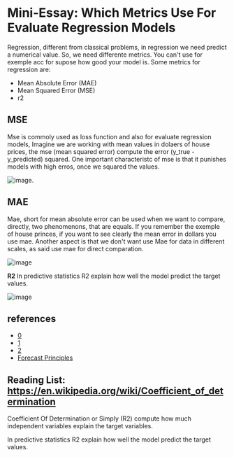 # Mini-Essay: Which Metrics Use For Evaluate Regression Models
Regression, different from classical problems, in regression we need predict a numerical value. So, we need differente metrics. You can't use for exemple acc for supose how good your model is. Some metrics for regression are:

 - Mean Absolute Error (MAE)
- Mean Squared Error (MSE)
- r2

## MSE

Mse is commoly used as loss function and also for evaluate regression models, Imagine we are working with mean values in dolaers of house prices, the mse (mean squared error) compute the error (y_true - y_predicted) squared. 
One important characteristc of mse is that it punishes models with high erros, once we squared the values.

![image](https://github.com/user-attachments/assets/5b31a0c0-ae05-47c0-b218-3033ab9ab590).

## MAE
Mae, short for mean absolute error can be used when we want to compare, directly, two phenomenons, that are equals. If you remember the exemple of house princes, if you want to see clearly the mean error in dollars you use mae. Another aspect is that we don't want use Mae for data in different scales, as said use mae for direct comparation.

![image](https://github.com/user-attachments/assets/a94ac9fd-efc5-4224-806d-879280b2c0ce)

**R2**
In predictive statistics R2 explain how well the model predict the target values.

![image](https://github.com/user-attachments/assets/c0043d3e-64b4-4e85-b6e7-b36837274524)

## references

- [0](https://en.wikipedia.org/wiki/Mean_absolute_error)
- [1](https://machinelearningmastery.com/regression-metrics-for-machine-learning/)
- [2](https://en.wikipedia.org/wiki/Mean_squared_error)
- [Forecast Principles](https://otexts.com/fpp2/)


## Reading List: https://en.wikipedia.org/wiki/Coefficient_of_determination

Coefficient Of Determination or Simply (R2) compute how much independent variables explain the target variables.

In predictive statistics R2 explain how well the model predict the target values.

